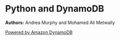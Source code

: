 # Python and DynamoDB 

**Authors:** Andrea Murphy and Mohamed Ali Metwally

[ Powered by Amazon DynamoDB ](https://aws.amazon.com/dynamodb.com)
